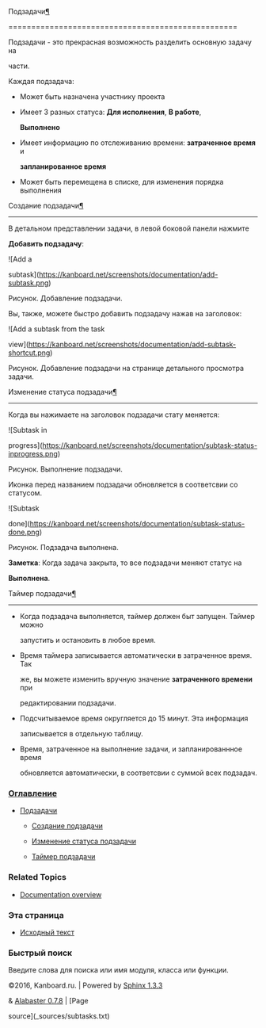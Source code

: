 Подзадачи[¶](#subtasks "Ссылка на этот заголовок")

==================================================



Подзадачи - это прекрасная возможность разделить основную задачу на

части.



Каждая подзадача:



-   Может быть назначена участнику проекта



-   Имеет 3 разных статуса: **Для исполнения**, **В работе**,

    **Выполнено**



-   Имеет информацию по отслеживанию времени: **затраченное время** и

    **запланированное время**



-   Может быть перемещена в списке, для изменения порядка выполнения



Создание подзадачи[¶](#creating-subtasks "Ссылка на этот заголовок")

--------------------------------------------------------------------



В детальном представлении задачи, в левой боковой панели нажмите

**Добавить подзадачу**:



![Add a

subtask](https://kanboard.net/screenshots/documentation/add-subtask.png)



Рисунок. Добавление подзадачи.



Вы, также, можете быстро добавить подзадачу нажав на заголовок:



![Add a subtask from the task

view](https://kanboard.net/screenshots/documentation/add-subtask-shortcut.png)



Рисунок. Добавление подзадачи на странице детального просмотра задачи.



Изменение статуса подзадачи[¶](#change-subtask-status "Ссылка на этот заголовок")

---------------------------------------------------------------------------------



Когда вы нажимаете на заголовок подзадачи стату меняется:



![Subtask in

progress](https://kanboard.net/screenshots/documentation/subtask-status-inprogress.png)



Рисунок. Выполнение подзадачи.



Иконка перед названием подзадачи обновляется в соответсвии со статусом.



![Subtask

done](https://kanboard.net/screenshots/documentation/subtask-status-done.png)



Рисунок. Подзадача выполнена.



**Заметка**: Когда задача закрыта, то все подзадачи меняют статус на

**Выполнена**.



Таймер подзадачи[¶](#subtask-timer "Ссылка на этот заголовок")

--------------------------------------------------------------



-   Когда подзадача выполняется, таймер должен быт запущен. Таймер можно

    запустить и остановить в любое время.



-   Время таймера записывается автоматически в затраченное время. Так

    же, вы можете изменить вручную значение **затраченного времени** при

    редактировании подзадачи.



-   Подсчитываемое время округляется до 15 минут. Эта информация

    записывается в отдельную таблицу.



-   Время, затраченное на выполнение задачи, и запланированнное время

    обновляется автоматически, в соответсвии с суммой всех подзадач.



### [Оглавление](index.markdown)



-   [Подзадачи](#)

    -   [Создание подзадачи](#creating-subtasks)

    -   [Изменение статуса подзадачи](#change-subtask-status)

    -   [Таймер подзадачи](#subtask-timer)



### Related Topics



-   [Documentation overview](index.markdown)



### Эта страница



-   [Исходный текст](_sources/subtasks.txt)



### Быстрый поиск



Введите слова для поиска или имя модуля, класса или функции.



©2016, Kanboard.ru. | Powered by [Sphinx 1.3.3](http://sphinx-doc.org/)

& [Alabaster 0.7.8](https://github.com/bitprophet/alabaster) | [Page

source](_sources/subtasks.txt)

